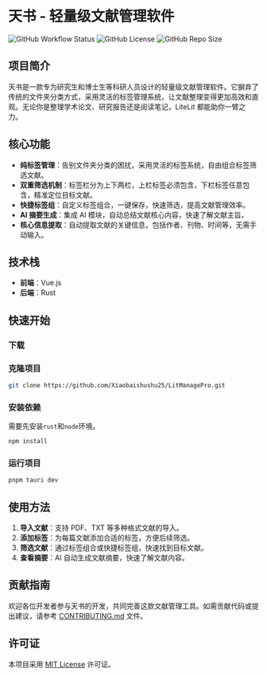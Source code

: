 # 天书 - 轻量级文献管理软件

![GitHub Workflow Status](https://img.shields.io/github/workflow/status/yourusername/litelit/Rust%20CI)
![GitHub License](https://img.shields.io/github/license/yourusername/litelit)
![GitHub Repo Size](https://img.shields.io/github/repo-size/yourusername/litelit)

## 项目简介

天书是一款专为研究生和博士生等科研人员设计的轻量级文献管理软件。它摒弃了传统的文件夹分类方式，采用灵活的标签管理系统，让文献整理变得更加高效和直观。无论你是整理学术论文、研究报告还是阅读笔记，LiteLit 都能助你一臂之力。

## 核心功能

- **纯标签管理**：告别文件夹分类的困扰，采用灵活的标签系统，自由组合标签筛选文献。
- **双重筛选机制**：标签栏分为上下两栏，上栏标签必须包含，下栏标签任意包含，精准定位目标文献。
- **快捷标签组**：自定义标签组合，一键保存，快速筛选，提高文献管理效率。
- **AI 摘要生成**：集成 AI 模块，自动总结文献核心内容，快速了解文献主旨。
- **核心信息提取**：自动提取文献的关键信息，包括作者、刊物、时间等，无需手动输入。

## 技术栈

- **前端**：Vue.js
- **后端**：Rust

## 快速开始

### 下载

### 克隆项目

```bash
git clone https://github.com/Xiaobaishushu25/LitManagePro.git
```

### 安装依赖
需要先安装`rust`和`node`环境。
```bash
npm install
```

### 运行项目

```bash
pnpm tauri dev
```

## 使用方法

1. **导入文献**：支持 PDF、TXT 等多种格式文献的导入。
2. **添加标签**：为每篇文献添加合适的标签，方便后续筛选。
3. **筛选文献**：通过标签组合或快捷标签组，快速找到目标文献。
4. **查看摘要**：AI 自动生成文献摘要，快速了解文献内容。

## 贡献指南

欢迎各位开发者参与天书的开发，共同完善这款文献管理工具。如需贡献代码或提出建议，请参考 [CONTRIBUTING.md](CONTRIBUTING.md) 文件。

## 许可证

本项目采用 [MIT License](LICENSE) 许可证。

